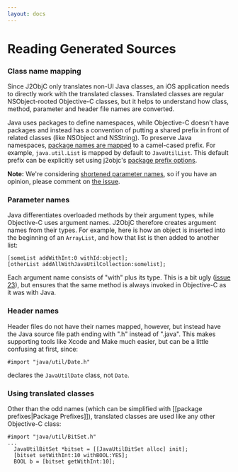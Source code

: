 ```yaml
---
layout: docs
---
```


# Reading Generated Sources

### Class name mapping

Since J2ObjC only translates non-UI Java classes, an iOS application needs to directly work with the translated classes.  Translated classes are regular NSObject-rooted Objective-C classes, but it helps to understand how class, method, parameter and header file names are converted.

Java uses packages to define namespaces, while Objective-C doesn't have packages and instead has a convention of putting a shared prefix in front of related classes (like NSObject and NSString).  To preserve Java namespaces, [package names are mapped](#Name_Mapping) to a camel-cased prefix.  For example, `java.util.List` is mapped by default to `JavaUtilList`.  This default prefix can be explicitly set using j2objc's [package prefix options](Package-Prefixes.html).

**Note:** We're considering [shortened parameter names](https://github.com/google/j2objc/issues/23), so if you have an opinion, please comment on [the issue](https://github.com/google/j2objc/issues/23).

### Parameter names

Java differentiates overloaded methods by their argument types, while Objective-C uses argument names.  J2ObjC therefore creates argument names from their types.  For example, here is how an object is inserted  into the beginning of an `ArrayList`, and how that list is then added to another list:
```obj-c
[someList addWithInt:0 withId:object];
[otherList addAllWithJavaUtilCollection:somelist];
```

Each argument name consists of "with" plus its type.  This is a bit ugly ([issue 23](https://github.com/google/j2objc/issues/23)), but ensures that the same method is always invoked in Objective-C as it was with Java.

### Header names

Header files do not have their names mapped, however, but instead have the Java source file path ending with ".h" instead of ".java".  This makes supporting tools like Xcode and Make much easier, but can be a little confusing at first, since:
```obj-c
#import "java/util/Date.h"
```
declares the `JavaUtilDate` class, not `Date`.

### Using translated classes

Other than the odd names (which can be simplified with [[package prefixes|Package Prefixes]]), translated classes are used like any other Objective-C class:
```obj-c
#import "java/util/BitSet.h"
...
  JavaUtilBitSet *bitset = [[JavaUtilBitSet alloc] init];
  [bitset setWithInt:10 withBOOL:YES];
  BOOL b = [bitset getWithInt:10];
```
